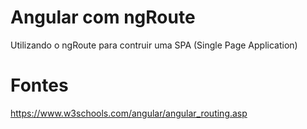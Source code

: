 # Angular com ngRoute
Utilizando o ngRoute para contruir uma SPA (Single Page Application)

# Fontes
https://www.w3schools.com/angular/angular_routing.asp